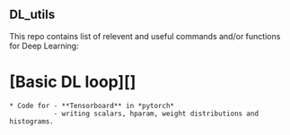 ## DL_utils

This repo contains list of relevent and useful commands and/or functions for Deep Learning:

# [Basic DL loop][]
    * Code for - **Tensorboard** in *pytorch*
               - writing scalars, hparam, weight distributions and histograms.
